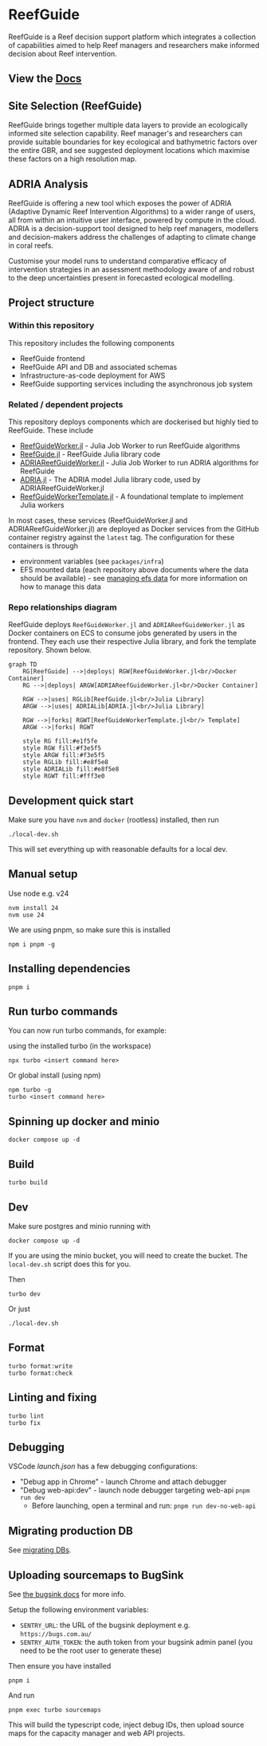 # ReefGuide

ReefGuide is a Reef decision support platform which integrates a collection of capabilities aimed to help Reef managers and researchers make informed decision about Reef intervention.

## View the [Docs](https://open-aims.github.io/reefguide)

## Site Selection (ReefGuide)

ReefGuide brings together multiple data layers to provide an ecologically informed site selection capability. Reef manager's and researchers can provide suitable boundaries for key ecological and bathymetric factors over the entire GBR, and see suggested deployment locations which maximise these factors on a high resolution map.

## ADRIA Analysis

ReefGuide is offering a new tool which exposes the power of ADRIA (Adaptive Dynamic Reef Intervention Algorithms) to a wider range of users, all from within an intuitive user interface, powered by compute in the cloud. ADRIA is a decision-support tool designed to help reef managers, modellers and decision-makers address the challenges of adapting to climate change in coral reefs.

Customise your model runs to understand comparative efficacy of intervention strategies in an assessment methodology aware of and robust to the deep uncertainties present in forecasted ecological modelling.

## Project structure

### Within this repository

This repository includes the following components

- ReefGuide frontend
- ReefGuide API and DB and associated schemas
- Infrastructure-as-code deployment for AWS
- ReefGuide supporting services including the asynchronous job system

### Related / dependent projects

This repository deploys components which are dockerised but highly tied to ReefGuide. These include

- [ReefGuideWorker.jl](https://github.com/open-AIMS/ReefGuideWorker.jl) - Julia Job Worker to run ReefGuide algorithms
- [ReefGuide.jl](https://github.com/open-AIMS/ReefGuide.jl) - ReefGuide Julia library code
- [ADRIAReefGuideWorker.jl](https://github.com/open-AIMS/ADRIAReefGuideWorker.jl) - Julia Job Worker to run ADRIA algorithms for ReefGuide
- [ADRIA.jl](https://github.com/open-AIMS/ADRIA.jl) - The ADRIA model Julia library code, used by ADRIAReefGuideWorker.jl
- [ReefGuideWorkerTemplate.jl](https://github.com/open-AIMS/ReefGuideWorkerTemplate.jl) - A foundational template to implement Julia workers

In most cases, these services (ReefGuideWorker.jl and ADRIAReefGuideWorker.jl) are deployed as Docker services from the GitHub container registry against the `latest` tag. The configuration for these containers is through

- environment variables (see `packages/infra`)
- EFS mounted data (each repository above documents where the data should be available) - see [managing efs data](docs/managing-efs-data.md) for more information on how to manage this data

### Repo relationships diagram

ReefGuide deploys `ReefGuideWorker.jl` and `ADRIAReefGuideWorker.jl` as Docker containers on ECS to consume jobs generated by users in the frontend. They each use their respective Julia library, and fork the template repository. Shown below.

```mermaid
graph TD
    RG[ReefGuide] -->|deploys| RGW[ReefGuideWorker.jl<br/>Docker Container]
    RG -->|deploys| ARGW[ADRIAReefGuideWorker.jl<br/>Docker Container]

    RGW -->|uses| RGLib[ReefGuide.jl<br/>Julia Library]
    ARGW -->|uses| ADRIALib[ADRIA.jl<br/>Julia Library]

    RGW -->|forks| RGWT[ReefGuideWorkerTemplate.jl<br/> Template]
    ARGW -->|forks| RGWT

    style RG fill:#e1f5fe
    style RGW fill:#f3e5f5
    style ARGW fill:#f3e5f5
    style RGLib fill:#e8f5e8
    style ADRIALib fill:#e8f5e8
    style RGWT fill:#fff3e0
```

## Development quick start

Make sure you have `nvm` and `docker` (rootless) installed, then run

```
./local-dev.sh
```

This will set everything up with reasonable defaults for a local dev.

## Manual setup

Use node e.g. v24

```
nvm install 24
nvm use 24
```

We are using pnpm, so make sure this is installed

```
npm i pnpm -g
```

## Installing dependencies

```
pnpm i
```

## Run turbo commands

You can now run turbo commands, for example:

using the installed turbo (in the workspace)

```
npx turbo <insert command here>
```

Or global install (using npm)

```
npm turbo -g
turbo <insert command here>
```

## Spinning up docker and minio

```
docker compose up -d
```

## Build

```
turbo build
```

## Dev

Make sure postgres and minio running with

```
docker compose up -d
```

If you are using the minio bucket, you will need to create the bucket. The `local-dev.sh` script does this for you.

Then

```
turbo dev
```

Or just

```
./local-dev.sh
```

## Format

```
turbo format:write
turbo format:check
```

## Linting and fixing

```
turbo lint
turbo fix
```

## Debugging

VSCode _launch.json_ has a few debugging configurations:

- "Debug app in Chrome" - launch Chrome and attach debugger
- "Debug web-api:dev" - launch node debugger targeting web-api `pnpm run dev`
  - Before launching, open a terminal and run: `pnpm run dev-no-web-api`

## Migrating production DB

See [migrating DBs](./docs/migrating-production-db.md).

## Uploading sourcemaps to BugSink

See [the bugsink docs](https://www.bugsink.com/blog/bugsink-1.5-introducing-sourcemaps/) for more info.

Setup the following environment variables:

- `SENTRY_URL`: the URL of the bugsink deployment e.g. `https://bugs.com.au/`
- `SENTRY_AUTH_TOKEN`: the auth token from your bugsink admin panel (you need to be the root user to generate these)

Then ensure you have installed

```
pnpm i
```

And run

```
pnpm exec turbo sourcemaps
```

This will build the typescript code, inject debug IDs, then upload source maps for the capacity manager and web API projects.
